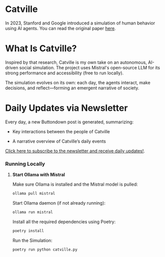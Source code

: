 # Catville
In 2023, Stanford and Google introduced a simulation of human behavior using AI agents. You can read the original paper [here](https://arxiv.org/abs/2304.03442).

# What Is Catville?
Inspired by that research, Catville is my own take on an autonomous, AI-driven social simulation. The project uses Mistral's open-source LLM for its strong performance and accessibility (free to run locally).

The simulation evolves on its own: each day, the agents interact, make decisions, and reflect—forming an emergent narrative of society.

# Daily Updates via Newsletter
Every day, a new Buttondown post is generated, summarizing:

- Key interactions between the people of Catville

- A narrative overview of Catville’s daily events

[Click here to subscribe to the newsletter and receive daily updates!](https://buttondown.com/catherineweiss95).


### Running Locally

1. **Start Ollama with Mistral**

   Make sure Ollama is installed and the Mistral model is pulled:

   ```bash
   ollama pull mistral
   ```

   Start Ollama daemon (if not already running):

    ```bash
    ollama run mistral
    ```


    Install all the required dependencies using Poetry:

    ```bash
    poetry install
    ```

    Run the Simulation:

    ```bash
    poetry run python catville.py
    ```